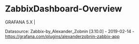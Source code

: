 # ZabbixDashboard-Overview

GRAFANA 5.X | 


Datasource: Zabbix-by_Alexander_Zobnin [3.10.0] - 2019-02-14 - https://grafana.com/plugins/alexanderzobnin-zabbix-app

